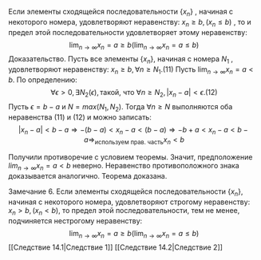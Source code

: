 Если элементы сходящейся последовательности $\{ x_{n}\}$ , начиная с некоторого номера, удовлетворяют неравенству: $x_{n} \ge b, (x_{n} \le b)$ , то и предел этой последовательности удовлетворяет этому неравенству:
$$
\lim_{ n \to \infty } x_{n} = a \ge b (\lim_{ n \to \infty } x_{n} = a \le b)
$$
Доказательство. Пусть все элементы $\{ x_{n}\}$, начиная с номера $N_1$ , удовлетворяют неравенству: $x_{n} \ge b, \forall n\ge N_{1}. (11)$
Пусть $\lim_{ n \to \infty }x_{n} = a < b$. По определению: $$\forall \epsilon>0, \exists N_{2}(\epsilon), \text{такой, что } \forall n\ge N_{2}, |x_{n}-a| < \epsilon. (12)$$
Пусть $\epsilon = b-a$ и $N = max(N_{1},N_{2})$. Тогда $\forall n \ge N$ выполняются оба неравенства (11) и (12) и можно записать:
$$
|x_{n} - a| < b-a \Rightarrow -(b-a)<x_{n}-a<(b-a) \Rightarrow -b+a<x_{n} -a < b-a \Rightarrow_{\text{используем прав. часть}} x_{n}<b
$$

Получили противоречие с условием теоремы. Значит, предположение $lim_{ n \to \infty } x_{n} = a < b$ неверно.
Неравенство противоположного знака доказывается аналогично. 
Теорема доказана.

Замечание 6. Если элементы сходящейся последовательности $\{ x_{n}\}$, начиная с некоторого номера, удовлетворяют строгому неравенству: $x_{n}> b, (x_{n}<b)$, то предел этой последовательности, тем не менее, подчиняется нестрогому неравенству: 
$$
\lim_{ n \to \infty } x_{n} = a \ge b (\lim_{ n \to \infty }x_{n} = a \le b )
$$
[[Следствие 14.1|Следствие 1]]
[[Следствие 14.2|Следствие 2]]